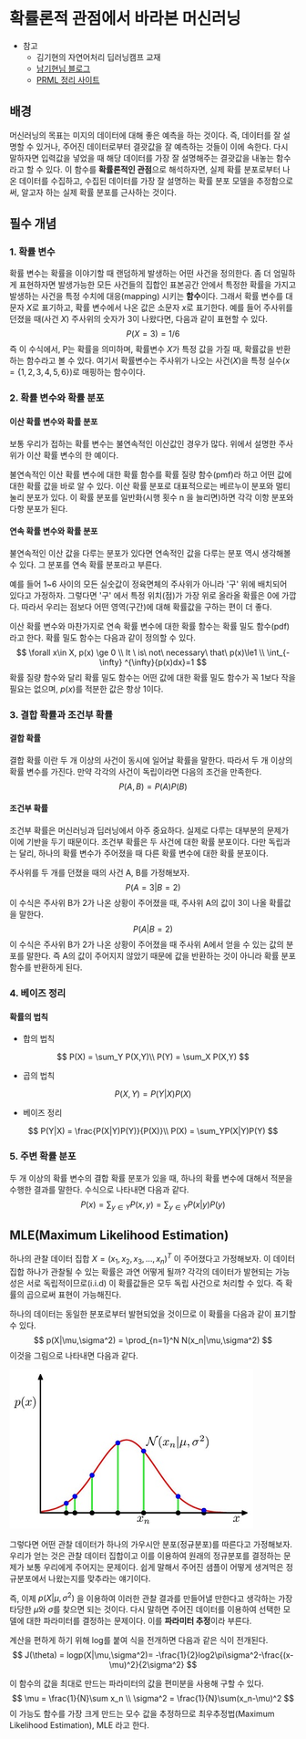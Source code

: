 # 확률론적 관점에서 바라본 머신러닝

- 참고
  - 김기현의 자연어처리 딥러닝캠프 교재
  - [남기현님 블로그](https://devkihyun.github.io/study/Machine-learining-and-Probability/)
  - [PRML 정리 사이트](http://norman3.github.io/prml/)

## 배경

머신러닝의 목표는 미지의 데이터에 대해 좋은 예측을 하는 것이다. 즉, 데이터를 잘 설명할 수 있거나, 주어진 데이터로부터 결괏값을 잘 예측하는 것들이 이에 속한다. 다시 말하자면 입력값을 넣었을 때 해당 데이터를 가장 잘 설명해주는 결괏값을 내놓는 함수라고 할 수 있다. 이 함수를 **확률론적인 관점**으로 해석하자면, 실제 확률 분포로부터 나온 데이터를 수집하고, 수집된 데이터를 가장 잘 설명하는 확률 분포 모델을 추정함으로써, 알고자 하는 실제 확률 분포를 근사하는 것이다.

## 필수 개념

### 1. 확률 변수

확률 변수는 확률을 이야기할 때 랜덤하게 발생하는 어떤 사건을 정의한다. 좀 더 엄밀하게 표현하자면 발생가능한 모든 사건들의 집합인 표본공간 안에서 특정한 확률을 가지고 발생하는 사건을 특정 수치에 대응(mapping) 시키는 **함수**이다. 그래서 확률 변수를 대문자 $X$로 표기하고, 확률 변수에서 나온 값은 소문자 $x$로 표기한다. 예를 들어 주사위를 던졌을 때(사건 $X$) 주사위의 숫자가 3이 나왔다면, 다음과 같이 표현할 수 있다.
$$
P(X=3)=1/6
$$
즉 이 수식에서, P는 확률을 의미하며, 확률변수 $X$가 특정 값을 가질 때, 확률값을 반환하는 함수라고 볼 수 있다. 여기서 확률변수는 주사위가 나오는 사건($X$)을 특정 실수($x = \{1,2,3,4,5,6\}$)로 매핑하는 함수이다.

### 2. 확률 변수와 확률 분포

#### 이산 확률 변수와 확률 분포

보통 우리가 접하는 확률 변수는 불연속적인 이산값인 경우가 많다. 위에서 설명한 주사위가 이산 확률 변수의 한 예이다.

불연속적인 이산 확률 변수에 대한 확률 함수를 확률 질량 함수(pmf)라 하고 어떤 값에 대한 확률 값을 바로 알 수 있다. 이산 확률 분포로 대표적으로는 베르누이 분포와 멀티눌리 분포가 있다. 이 확률 분포를 일반화(시행 횟수 n 을 늘리면)하면 각각 이항 분포와 다항 분포가 된다. 

#### 연속 확률 변수와 확률 분포

불연속적인 이산 값을 다루는 분포가 있다면 연속적인 값을 다루는 분포 역시 생각해볼 수 있다. 그 분포를 연속 확률 분포라고 부른다. 

예를 들어 1~6 사이의 모든 실숫값이 정육면체의 주사위가 아니라 '구' 위에 배치되어 있다고 가정하자. 그렇다면 '구' 에서 특정 위치(점)가 가장 위로 올라올 확률은 0에 가깝다. 따라서 우리는 점보다 어떤 영역(구간)에 대해 확률값을 구하는 편이 더 좋다.

이산 확률 변수와 마찬가지로 연속 확률 변수에 대한 확률 함수는 확률 밀도 함수(pdf)라고 한다. 확률 밀도 함수는 다음과 같이 정의할 수 있다.
$$
\forall x\in X, p(x) \ge 0 \\
It \ is\ not\ necessary\ that\ p(x)\le1 \\
\int_{-\infty} ^{\infty}{p(x)dx}=1
$$
확률 질량 함수와 달리 확률 밀도 함수는 어떤 값에 대한 확률 밀도 함수가 꼭 1보다 작을 필요는 없으며, $p(x)$를 적분한 값은 항상 1이다.

### 3. 결합 확률과 조건부 확률

#### 결합 확률

결합 확률 이란 두 개 이상의 사건이 동시에 일어날 확률을 말한다. 따라서 두 개 이상의 확률 변수를 가진다. 만약 각각의 사건이 독립이라면 다음의 조건을 만족한다.
$$
P(A, B) = P(A)P(B)
$$

#### 조건부 확률

조건부 확률은 머신러닝과 딥러닝에서 아주 중요하다. 실제로 다루는 대부분의 문제가 이에 기반을 두기 때문이다. 조건부 확률은 두 사건에 대한 확률 분포이다. 다만 독립과는 달리, 하나의 확률 변수가 주어졌을 때 다른 확률 변수에 대한 확률 분포이다.

주사위를 두 개를 던졌을 때의 사건 A, B를 가정해보자.
$$
P(A=3|B=2)
$$
이 수식은 주사위 B가 2가 나온 상황이 주어졌을 때, 주사위 A의 값이 3이 나올 확률값을 말한다.
$$
P(A|B=2)
$$
이 수식은 주사위 B가 2가 나온 상황이 주어졌을 때 주사위 A에서 얻을 수 있는 값의 분포를 말한다. 즉 A의 값이 주어지지 않았기 때문에 값을 반환하는 것이 아니라 확률 분포 함수를 반환하게 된다.

### 4. 베이즈 정리

#### 확률의 법칙

- 합의 법칙

$$
P(X) = \sum_Y P(X,Y)\\
P(Y) = \sum_X P(X,Y)
$$

- 곱의 법칙

$$
P(X,Y) = P(Y|X)P(X)
$$

- 베이즈 정리

$$
P(Y|X) = \frac{P(X|Y)P(Y)}{P(X)}\\
P(X) = \sum_YP(X|Y)P(Y)
$$

### 5. 주변 확률 분포

두 개 이상의 확률 변수의 결합 확률 분포가 있을 때, 하나의 확률 변수에 대해서 적분을 수행한 결과를 말한다. 수식으로 나타내면 다음과 같다.
$$
P(x) = \sum_{y\in Y} P(x,y) = \sum_{y\in Y} P(x|y)P(y)
$$

## MLE(Maximum Likelihood Estimation)

하나의 관찰 데이터 집합 $X = (x_1, x_2, x_3, ..., x_n)^T$ 이 주어졌다고 가정해보자. 이 데이터 집합 하나가 관찰될 수 있는 확률은 과연 어떻게 될까? 각각의 데이터가 발현되는 가능성은 서로 독립적이므로(i.i.d) 이 확률값들은 모두 독립 사건으로 처리할 수 있다. 즉 확률의 곱으로써 표현이 가능해진다.

하나의 데이터는 동일한 분포로부터 발현되었을 것이므로 이 확률을 다음과 같이 표기할 수 있다.
$$
p(X|\mu,\sigma^2) = \prod_{n=1}^N N(x_n|\mu,\sigma^2)
$$
이것을 그림으로 나타내면 다음과 같다.

![mle_pic1](assets/mle_pic1.jpg)

그렇다면 어떤 관찰 데이터가 하나의 가우시안 분포(정규분포)를 따른다고 가정해보자. 우리가 얻는 것은 관찰 데이터 집합이고 이를 이용하여 원래의 정규분포를 결정하는 문제가 보통 우리에게 주어지는 문제이다. 쉽게 말해서 주어진 샘플이 어떻게 생겨먹은 정규분포에서 나왔는지를 맞추라는 얘기이다.

즉, 이제 $p(X|\mu,\sigma^2)$ 을 이용하여 이러한 관찰 결과를 만들어낼 만한다고 생각하는 가장 타당한 $\mu$와 $\sigma$를 찾으면 되는 것이다. 다시 말하면 주어진 데이터를 이용하여 선택한 모델에 대한 파라미터를 결정하는 문제이다. 이를 **파라미터 추정**이라 부른다.

계산을 편하게 하기 위해 log를 붙여 식을 전개하면 다음과 같은 식이 전개된다.
$$
J(\theta) = logp(X|\mu,\sigma^2)= -\frac{1}{2}log2\pi\sigma^2-\frac{(x-\mu)^2}{2\sigma^2}
$$

이 함수의 값을 최대로 만드는 파라미터의 값을 편미분을 사용해 구할 수 있다.
$$
\mu = \frac{1}{N}\sum x_n \\
\sigma^2 = \frac{1}{N}\sum(x_n-\mu)^2
$$
이 가능도 함수를 가장 크게 만드는 모수 값을 추정하므로 최우추정법(Maximum Likelihood Estimation), MLE 라고 한다.
